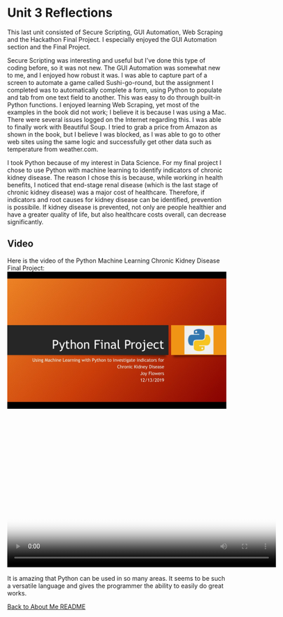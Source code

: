 # Unit 3 Reflections

This last unit consisted of Secure Scripting, GUI Automation, Web Scraping and the Hackathon Final Project. I especially enjoyed the GUI Automation section and the Final Project.

Secure Scripting was interesting and useful but I’ve done this type of coding before, so it was not new. The GUI Automation was somewhat new to me, and I enjoyed how robust it was. I was able to capture part of a screen to automate a game called Sushi-go-round, but the assignment I completed was to automatically complete a form, using Python to populate and tab from one text field to another. This was easy to do through built-in Python functions. I enjoyed learning Web Scraping, yet most of the examples in the book did not work; I believe it is because I was using a Mac. There were several issues logged on the Internet regarding this. I was able to finally work with Beautiful Soup. I tried to grab a price from Amazon as shown in the book, but I believe I was blocked, as I was able to go to other web sites using the same logic and successfully get other data such as temperature from weather.com. 

I took Python because of my interest in Data Science. For my final project I chose to use Python with machine learning to identify indicators of chronic kidney disease. The reason I chose this is because, while working in health benefits, I noticed that end-stage renal disease (which is the last stage of chronic kidney disease) was a major cost of healthcare. Therefore, if indicators and root causes for kidney disease can be identified, prevention is possibile. If kidney disease is prevented, not only are people healthier and have a greater quality of life, but also healthcare costs overall, can decrease significantly. 

## Video
Here is the video of the Python Machine Learning Chronic Kidney Disease Final Project:   
![Final Project](https://github.com/JOYFLOWERS/joyflowers.github.io/blob/master/PythonMLVideo.jpg)   

<video poster="https://github.com/JOYFLOWERS/joyflowers.github.io/PythonMLVideo.jpg" width="618" height="347" controls preload> 
    <source src="https://github.com/JOYFLOWERS/joyflowers.github.io/blob/master/PythonMLVideoFinal.mp4" media="only screen and (min-device-width: 568px)"></source> 
    <source src="https://github.com/JOYFLOWERS/joyflowers.github.io/blob/master/PythonMLVideoFinal.webmsd.webm"></source> 
</video>

It is amazing that Python can be used in so many areas. It seems to be such a versatile language and gives the programmer the ability to easily do great works.

[Back to About Me README](README.md) 
